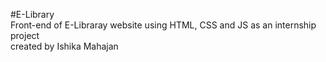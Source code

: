#E-Library
<BR>
Front-end of E-Libraray website
using HTML, CSS and JS as an internship project
<br>created by Ishika Mahajan
